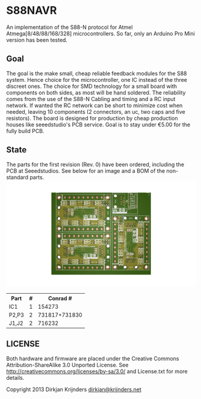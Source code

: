 S88NAVR
=======

An implementation of the S88-N protocol for Atmel Atmega[8/48/88/168/328] microcontrollers. So far, only an Arduino Pro Mini version has been tested.

Goal
----

The goal is the make small, cheap reliable feedback modules for the S88 system. Hence choice for the microcontroller, one IC instead of the three discreet ones. The choice for SMD technology for a small board with components on both sides, as most will be hand soldered. The reliability comes from the use of the S88-N Cabling and timing and a RC input network. If wanted the RC network can be short to minimize cost when needed, leaving 10 components (2 connectors, an uc, two caps and five resistors). The board is designed for production by cheap production houses like seeedstudio's PCB service. Goal is to stay under €5.00 for the fully build PCB.

State
-----
The parts for the first revision (Rev. 0) have been ordered, including the PCB at Seeedstudios. See below for an image and a BOM of the non-standard parts.
![](Images/Rev0_PCB_Panel.png)
<table>
<tr>
<th>Part</th><th>#</th><th>Conrad #</th>
</tr>
<tr><td>IC1</td><td>1</td><td>154273</td></tr>
<tr><td>P2,P3</td><td>2</td><td>731817+731830</td></tr>
<tr><td>J1,J2</td><td>2</td><td>716232</td></tr>
</table>

LICENSE
-------

Both hardware and firmware are placed under the Creative Commons Attribution-ShareAlike 3.0 Unported License. See <http://creativecommons.org/licenses/by-sa/3.0/> and License.txt for more details.

Copyright 2013
Dirkjan Krijnders
<dirkjan@krijnders.net>
